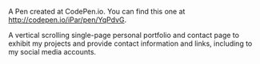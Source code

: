 A Pen created at CodePen.io. You can find this one at http://codepen.io/iPar/pen/YqPdvG.

 A vertical scrolling single-page personal portfolio and contact page to exhibit my projects and provide contact information and links, including to my social media accounts.